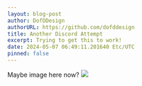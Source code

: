```yaml
---
layout: blog-post
author: DofDDesign
authorURL: https://github.com/dofddesign
title: Another Discord Attempt
excerpt: Trying to get this to work!
date: 2024-05-07 06:49:11.201640 Etc/UTC
pinned: false
---
```

Maybe image here now? 
<img src="{{ site.baseurl
 }}4812693916782428281715082378587476.png"/>
